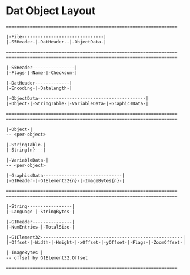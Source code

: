 # Dat Object Layout

`=================================================================`

```
|-File-------------------------------|
|-S5Header-|-DatHeader--|-ObjectData-|
```

`=================================================================`
`=================================================================`

```
|-S5Header----------------|
|-Flags-|-Name-|-Checksum-|

|-DatHeader-------------|
|-Encoding-|-Datalength-|

|-ObjectData-----------------------------------------|
|-Object-|-StringTable-|-VariableData-|-GraphicsData-|
```

`=================================================================`
`=================================================================`

```
|-Object-|
-- <per-object>

|-StringTable-|
|-String{n}---|

|-VariableData-|
-- <per-object>

|-GraphicsData------------------------------|
|-G1Header-|-G1Element32{n}-|-ImageBytes{n}-|
```

`=================================================================`
`=================================================================`

```
|-String-----------------|
|-Language-|-StringBytes-|

|-G1Header---------------|
|-NumEntries-|-TotalSize-|

|-G1Element32------------------------------------------------------|
|-Offset-|-Width-|-Height-|-xOffset-|-yOffset-|-Flags-|-ZoomOffset-|

|-ImageBytes-|
-- offset by G1Element32.Offset
```

`=================================================================`
